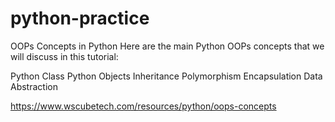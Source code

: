 # python-practice

OOPs Concepts in Python
Here are the main Python OOPs concepts that we will discuss in this tutorial:

Python Class
Python Objects
Inheritance
Polymorphism
Encapsulation
Data Abstraction


https://www.wscubetech.com/resources/python/oops-concepts


